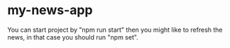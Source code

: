 ﻿# my-news-app

You can start project by "npm run start" then you might like to refresh the news, in that case you should run "npm set".
